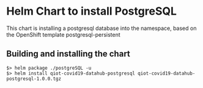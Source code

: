 # Helm Chart to install PostgreSQL
This chart is installing a postgresql database into the namespace, based on the OpenShift template postgresql-persistent

## Building and installing the chart
```
$> helm package ./postgreSQL -u
$> helm install qiot-covid19-datahub-postgresql qiot-covid19-datahub-postgresql-1.0.0.tgz
```


